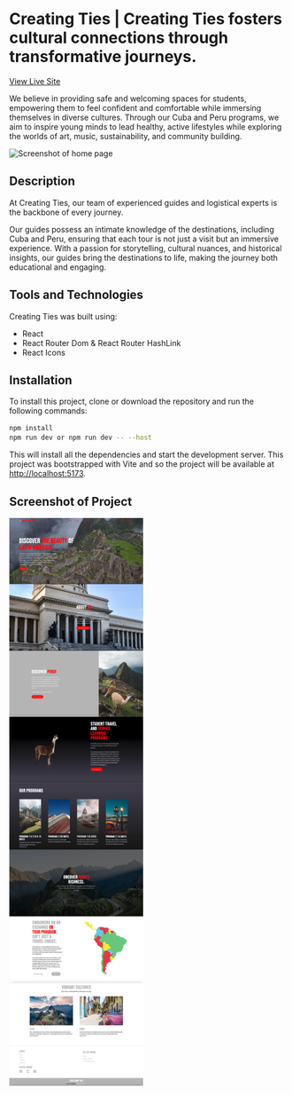 # Creating Ties | Creating Ties fosters cultural connections through transformative journeys.

[View Live Site](https://creatingties.com)

We believe in providing safe and welcoming spaces for students, empowering them to feel confident and comfortable while immersing themselves in diverse cultures. Through our Cuba and Peru programs, we aim to inspire young minds to lead healthy, active lifestyles while exploring the worlds of art, music, sustainability, and community building.

![Screenshot of home page](/src/assets/screenshot.jpeg)

## Description

At Creating Ties, our team of experienced guides and logistical experts is the backbone of every journey.

Our guides possess an intimate knowledge of the destinations, including Cuba and Peru, ensuring that each tour is not just a visit but an immersive experience. With a passion for storytelling, cultural nuances, and historical insights, our guides bring the destinations to life, making the journey both educational and engaging.

## Tools and Technologies

Creating Ties was built using:

- React
- React Router Dom & React Router HashLink
- React Icons

## Installation

To install this project, clone or download the repository and run the following commands:

```bash
npm install
npm run dev or npm run dev -- --host
```

This will install all the dependencies and start the development server. This project was bootstrapped with Vite and so the project will be available at [http://localhost:5173](http://localhost:5173).

<!-- ## License

[MIT](https://choosealicense.com/licenses/mit/) -->

## Screenshot of Project

![Screenshot of the entire page](/src/assets/fullsizescreenshot.jpeg)
